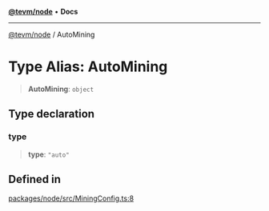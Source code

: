 [**@tevm/node**](../README.md) • **Docs**

***

[@tevm/node](../globals.md) / AutoMining

# Type Alias: AutoMining

> **AutoMining**: `object`

## Type declaration

### type

> **type**: `"auto"`

## Defined in

[packages/node/src/MiningConfig.ts:8](https://github.com/evmts/tevm-monorepo/blob/main/packages/node/src/MiningConfig.ts#L8)
